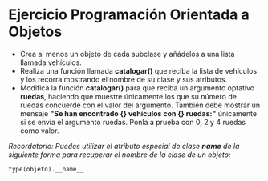 # Ejercicio Programación Orientada a Objetos

- Crea al menos un objeto de cada subclase y añádelos a una lista llamada vehículos. 
- Realiza una función llamada **catalogar()** que reciba la lista de vehículos y los recorra mostrando el nombre de su clase y sus atributos. 
- Modifica la función **catalogar()** para que reciba un argumento optativo **ruedas**, haciendo que muestre únicamente los que su número de ruedas concuerde con el valor del argumento. También debe mostrar un mensaje **"Se han encontrado {} vehículos con {} ruedas:"** únicamente si se envía el argumento ruedas. Ponla a prueba con 0, 2 y 4 ruedas como valor. 

*Recordatorio: Puedes utilizar el atributo especial de clase **name** de la siguiente forma para recuperar el nombre de la clase de un objeto:*

`type(objeto).__name__`
